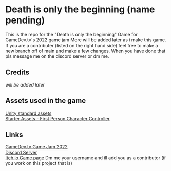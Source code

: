# Death is only the beginning (name pending)
This is the repo for the "Death is only the beginning" Game for GameDev.tv's 2022 game jam
More will be added later as i make this game. If you are a contributer (listed on the right hand side) feel free to make a new branch off of main and
make a few changes. When you have done that pls message me on the discord server or dm me.

## Credits
*will be added later*

## Assets used in the game
[Unity standard assets](https://assetstore.unity.com/packages/essentials/asset-packs/standard-assets-for-unity-2018-4-32351)\
[Starter Assets - First Person Character Controller](https://assetstore.unity.com/packages/essentials/starter-assets-first-person-character-controller-196525)

## Links
[GameDev.tv Game Jam 2022](https://itch.io/jam/gamedevtv-jam-2022)\
[Discord Server](https://www.youtube.com/watch?v=dQw4w9WgXcQ)\
[Itch.io Game page](https://ath0rus.itch.io/deathly-maze) Dm me your username and ill add you as a contributor (if you work on this project that is)
